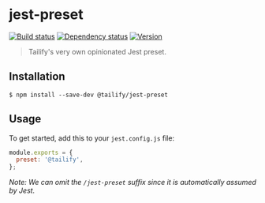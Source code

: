 # jest-preset

[![Build status][build-status-image]][build-status-url]
[![Dependency status][dependency-status-image]][dependency-status-url]
[![Version][version-image]][version-url]

> Tailify's very own opinionated Jest preset.

## Installation

```
$ npm install --save-dev @tailify/jest-preset
```

## Usage

To get started, add this to your `jest.config.js` file:

```js
module.exports = {
  preset: '@tailify',
};
```

*Note: We can omit the `/jest-preset` suffix since it is automatically assumed by Jest.*

[build-status-image]: https://api.travis-ci.com/tailify/jest-preset.svg?branch=master
[build-status-url]: https://travis-ci.com/tailify/jest-preset

[dependency-status-image]: https://david-dm.org/tailify/jest-preset/master.svg
[dependency-status-url]: https://david-dm.org/tailify/jest-preset

[version-image]: https://img.shields.io/npm/v/@tailify/jest-preset.svg
[version-url]: https://www.npmjs.com/package/@tailify/jest-preset
